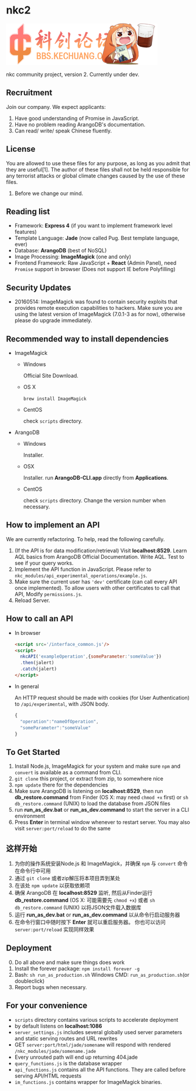 # nkc2

![bannerlogo](/resources/kclogo_umaru1_nc.png)

nkc community project, version 2.
Currently under dev.

## Recruitment

Join our company. We expect applicants:
1. Have good understanding of Promise in JavaScript.
2. Have no problem reading ArangoDB's documentation.
3. Can read/ write/ speak Chinese fluently.

## License
You are allowed to use these files for any purpose, as long as you admit that they are useful[1].
The author of these files shall not be held responsible for any terrorist attacks or global climate changes caused by the use of these files.

1. Before we change our mind.

## Reading list
- Framework: **Express 4** (if you want to implement framework level features)
- Template Language: **Jade** (now called Pug. Best template language, ever)
- Database: **ArangoDB** (best of NoSQL)
- Image Processing: **ImageMagick** (one and only)
- Frontend Framework: Raw JavaScript + **React** (Admin Panel), need `Promise` support in browser (Does not support IE before Polyfilling)

## Security Updates

- 20160514: ImageMagick was found to contain security exploits that provides
  remote execution capabilities to hackers.
  Make sure you are using the latest version of ImageMagick (7.0.1-3 as for now), otherwise please do upgrade immediately.

## Recommended way to install dependencies
- ImageMagick
  - Windows

    Official Site Download.
  - OS X

    `brew install ImageMagick`
  - CentOS

    check `scripts` directory.

- ArangoDB
  - Windows

    Installer.
  - OSX

    Installer. run **ArangoDB-CLI.app** directly from **Applications**.
  - CentOS

    check `scripts` directory. Change the version number when necessary.


## How to implement an API

We are currently refactoring. To help, read the following carefully.

1. (If the API is for data modification/retrieval) Visit __localhost:8529__. Learn AQL basics from ArangoDB Official Documentation. Write AQL. Test to see if your query works.
2. Implement the API function in JavaScript. Please refer to `nkc_modules/api_experimental_operations/example.js`.
3. Make sure the current user has `'dev'` certificate (can call every API once implemented). To allow users with other certificates to call that API, Modify `permissions.js`.
4. Reload Server.

## How to call an API
- In browser
  ````html
  <script src='/interface_common.js'/>
  <script>
    nkcAPI('exampleOperation',{someParameter:'someValue'})
    .then(jalert)
    .catch(jalert)
  </script>
  ````

- In general

  An HTTP request should be made with cookies (for User Authentication) to `/api/experimental`, with JSON body.
  ````javascript
  {
    "operation":"nameOfOperation",
    "someParameter":"someValue"
  }
  ````

## To Get Started
1. Install Node.js, ImageMagick for your system and make sure `npm` and `convert` is available as a command from CLI.
2. `git clone` this project, or extract from zip, to somewhere nice
3. `npm update` there for the dependencies
4. Make sure ArangoDB is listening on __localhost:8529__, then run __db_restore.command__ from Finder (OS X: may need `chmod +x` first) or `sh db_restore.command` (UNIX) to load the database from JSON files
5. run __run_as_dev.bat__ or __run_as_dev.command__ to start the server in a CLI environment
6. Press **Enter** in terminal window whenever to restart server. You may also visit `server:port/reload` to do the same


## 这样开始
1. 为你的操作系统安装Node.js 和 ImageMagick，并确保 `npm` 与 `convert` 命令在命令行中可用
2. 通过 `git clone` 或者zip解压将本项目弄到某处
3. 在该处 `npm update` 以获取依赖项
4. 确保 ArangoDB 在 __localhost:8529__ 监听, 然后从Finder运行 __db_restore.command__ (OS X: 可能需要先 `chmod +x`) 或者 `sh db_restore.command` (UNIX) 以将JSON文件载入数据库
5. 运行 __run_as_dev.bat__ or __run_as_dev.command__ 以从命令行启动服务器
6. 在命令行窗口中随时按下 **Enter** 就可以重启服务器。 你也可以访问 `server:port/reload` 实现同样效果

## Deployment
0. Do all above and make sure things does work
1. Install the forever package: `npm install forever -g`
2. Bash: `sh run_as_production.sh` Windows CMD: `run_as_production.sh`(or doubleclick)
3. Report bugs when necessary.


## For your convenience
- `scripts` directory contains various scripts to accelerate deployment
- by default listens on __localhost:1086__
- `server_settings.js` includes several globally used server parameters and static serving routes and URL rewrites
- GET `server:port/html/jade/somename` will respond with rendered `/nkc_modules/jade/somename.jade`
- Every unrouted path will end up returning 404.jade
- `query_functions.js` is the database wrapper
- `api_functions.js` contains all the API functions. They are called before serving API/HTML requests
- `im_functions.js` contains wrapper for ImageMagick binaries.
